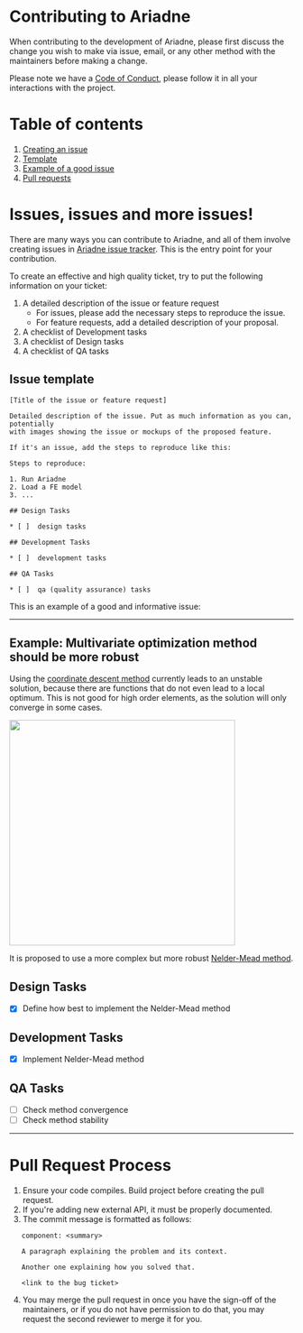# Contributing to Ariadne

When contributing to the development of Ariadne, please first discuss the change
you wish to make via issue, email, or any other method with the maintainers before
making a change.

Please note we have a [Code of Conduct](CODE_OF_CONDUCT.md), please follow it in all
your interactions with the project.

# Table of contents
1. [Creating an issue](#issues-issues-and-more-issues)
  1. [Template](#issue-template)
  2. [Example of a good issue](#example-task)
2. [Pull requests](#pull-request-process)

# Issues, issues and more issues!

There are many ways you can contribute to Ariadne, and all of them involve creating issues
in [Ariadne issue tracker](https://github.com/niko-zvt/Ariadne/issues). This is the
entry point for your contribution.

To create an effective and high quality ticket, try to put the following information on your
ticket:

 1. A detailed description of the issue or feature request
     - For issues, please add the necessary steps to reproduce the issue.
     - For feature requests, add a detailed description of your proposal.
 2. A checklist of Development tasks
 3. A checklist of Design tasks
 4. A checklist of QA tasks

## Issue template
```
[Title of the issue or feature request]

Detailed description of the issue. Put as much information as you can, potentially
with images showing the issue or mockups of the proposed feature.

If it's an issue, add the steps to reproduce like this:

Steps to reproduce:

1. Run Ariadne
2. Load a FE model
3. ...

## Design Tasks

* [ ]  design tasks

## Development Tasks

* [ ]  development tasks

## QA Tasks

* [ ]  qa (quality assurance) tasks
```

This is an example of a good and informative issue:

---
## Example: Multivariate optimization method should be more robust</h1>

Using the [coordinate descent method](https://en.wikipedia.org/wiki/Coordinate_descent) currently leads to an unstable solution, 
because there are functions that do not even lead to a local optimum. 
This is not good for high order elements, as the solution will only converge in some cases.

<img src="https://upload.wikimedia.org/wikipedia/commons/thumb/6/6a/Nonsmooth_coordinate_descent.svg/1024px-Nonsmooth_coordinate_descent.svg.png" width="400px" />

It is proposed to use a more complex but more robust [Nelder-Mead method](https://en.wikipedia.org/wiki/Nelder%E2%80%93Mead_method).

## Design Tasks
* [x] Define how best to implement the Nelder-Mead method

## Development Tasks
* [x] Implement Nelder-Mead method

## QA Tasks
* [ ] Check method convergence
* [ ] Check method stability
---

# Pull Request Process

1. Ensure your code compiles. Build project before creating the pull request.
2. If you're adding new external API, it must be properly documented.
3. The commit message is formatted as follows:

```
   component: <summary>

   A paragraph explaining the problem and its context.

   Another one explaining how you solved that.

   <link to the bug ticket>
```

4. You may merge the pull request in once you have the sign-off of the maintainers, or if you
   do not have permission to do that, you may request the second reviewer to merge it for you.

